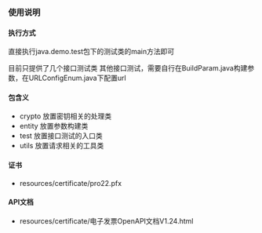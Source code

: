 ### 使用说明

#### 执行方式
直接执行java.demo.test包下的测试类的main方法即可

目前只提供了几个接口测试类
其他接口测试，需要自行在BuildParam.java构建参数，在URLConfigEnum.java下配置url

#### 包含义
- crypto 放置密钥相关的处理类
- entity 放置参数构建类
- test 放置接口测试的入口类
- utils 放置请求相关的工具类

#### 证书
- resources/certificate/pro22.pfx

#### API文档
- resources/certificate/电子发票OpenAPI文档V1.24.html
